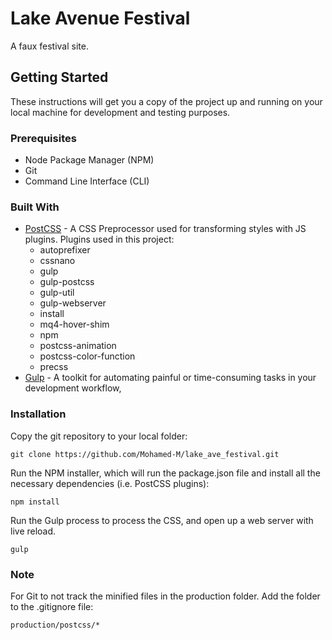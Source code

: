 # Lake Avenue Festival

A faux festival site.

## Getting Started

These instructions will get you a copy of the project up and running on your local machine for development and testing purposes.

### Prerequisites

- Node Package Manager (NPM)
- Git
- Command Line Interface (CLI)


### Built With

* [PostCSS](https://github.com/postcss/postcss) - A CSS Preprocessor used for transforming styles with JS plugins. Plugins used in this project:
  * autoprefixer
  * cssnano
  * gulp
  * gulp-postcss
  * gulp-util
  * gulp-webserver
  * install
  * mq4-hover-shim
  * npm
  * postcss-animation
  * postcss-color-function
  * precss
* [Gulp](http://gulpjs.com/) -  A toolkit for automating painful or time-consuming tasks in your development workflow,


### Installation
Copy the git repository to your local folder:
```
git clone https://github.com/Mohamed-M/lake_ave_festival.git
```

Run the NPM installer, which will run the package.json file and install all the necessary dependencies (i.e. PostCSS plugins):

```
npm install
```

Run the Gulp process to process the CSS, and open up a web server with live reload.

```
gulp
```

### Note
For Git to not track the minified files in the production folder. Add the folder to the .gitignore file:

`production/postcss/*`
